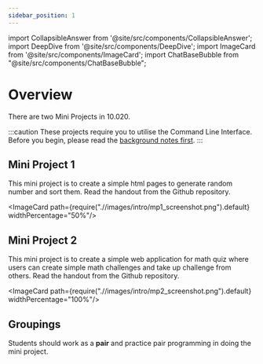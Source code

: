 ```yaml
---
sidebar_position: 1
---
```


import CollapsibleAnswer from '@site/src/components/CollapsibleAnswer';
import DeepDive from '@site/src/components/DeepDive';
import ImageCard from '@site/src/components/ImageCard';
import ChatBaseBubble from "@site/src/components/ChatBaseBubble";

# Overview

There are two Mini Projects in 10.020.

<ChatBaseBubble/>

:::caution
These projects require you to utilise the Command Line Interface. Before you begin, please read the [background notes first](/projects/category/background).
:::

## Mini Project 1

This mini project is to create a simple html pages to generate random number and sort them. Read the handout from the Github repository.

<ImageCard path={require(".//images/intro/mp1_screenshot.png").default} widthPercentage="50%"/>

## Mini Project 2

This mini project is to create a simple web application for math quiz where users can create simple math challenges and take up challenge from others. Read the handout from the Github repository.

<ImageCard path={require(".//images/intro/mp2_screenshot.png").default} widthPercentage="100%"/>

## Groupings

Students should work as a **pair** and practice pair programming in doing the mini project.

